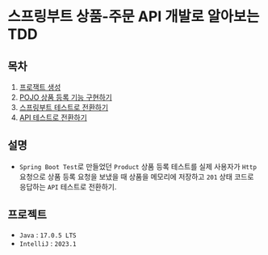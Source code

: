 # 스프링부트 상품-주문 API 개발로 알아보는 TDD

## 목차
1. [프로잭트 생성]
2. [POJO 상품 등록 기능 구현하기]
3. [스프링부트 테스트로 전환하기]
4. [API 테스트로 전환하기]

## 설명
- `Spring Boot Test`로 만들었던 `Product` 상품 등록 테스트를 실제 사용자가 `Http` 요청으로 상품 등록 요청을 보냈을 때 상품을 메모리에 저장하고 `201` 상태 코드로 응답하는 `API` 테스트로 전환하기.

## 프로젝트
- `Java` : `17.0.5 LTS`
- `IntelliJ` : `2023.1`

<!-- Links -->
[프로잭트 생성]: https://github.com/thisiswoo/product-order-service/tree/1.%ED%94%84%EB%A1%9C%EC%A0%9D%ED%8A%B8%EC%83%9D%EC%84%B1
[POJO 상품 등록 기능 구현하기]: https://github.com/thisiswoo/product-order-service/tree/2.POJO_%EC%83%81%ED%92%88%EB%93%B1%EB%A1%9D_%EA%B8%B0%EB%8A%A5_%EA%B5%AC%ED%98%84%ED%95%98%EA%B8%B0
[스프링부트 테스트로 전환하기]: https://github.com/thisiswoo/product-order-service/tree/3.%EC%8A%A4%ED%94%84%EB%A7%81%EB%B6%80%ED%8A%B8_%ED%85%8C%EC%8A%A4%ED%8A%B8%EB%A1%9C_%EC%A0%84%ED%99%98%ED%95%98%EA%B8%B0
[API 테스트로 전환하기]: https://github.com/thisiswoo/product-order-service/tree/4.API_%ED%85%8C%EC%8A%A4%ED%8A%B8%EB%A1%9C_%EC%A0%84%ED%99%98%ED%95%98%EA%B8%B0
